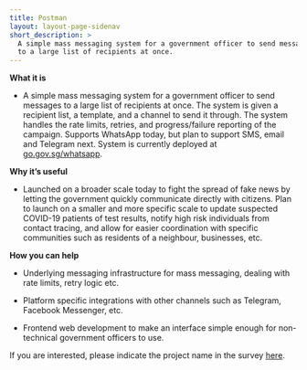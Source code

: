 ```yaml
---
title: Postman
layout: layout-page-sidenav
short_description: >
  A simple mass messaging system for a government officer to send messages
  to a large list of recipients at once.
---
```


**What it is**

- A simple mass messaging system for a government officer to send messages to a large list of recipients at once. The system is given a recipient list, a template, and a channel to send it through. The system handles the rate limits, retries, and progress/failure reporting of the campaign. Supports WhatsApp today, but plan to support SMS, email and Telegram next. System is currently deployed at [go.gov.sg/whatsapp](https://go.gov.sg/whatsapp).

**Why it’s useful**

- Launched on a broader scale today to fight the spread of fake news by letting the government quickly communicate directly with citizens. Plan to launch on a smaller and more specific scale to update suspected COVID-19 patients of test results, notify high risk individuals from contact tracing, and allow for easier coordination with specific communities such as residents of a neighbour, businesses, etc.

**How you can help**

- Underlying messaging infrastructure for mass messaging, dealing with rate limits, retry logic etc.

- Platform specific integrations with other channels such as Telegram, Facebook Messenger, etc.

- Frontend web development to make an interface simple enough for non-technical government officers to use.

If you are interested, please indicate the project name in the survey [here](https://go.gov.sg/govtech-volunteers).
